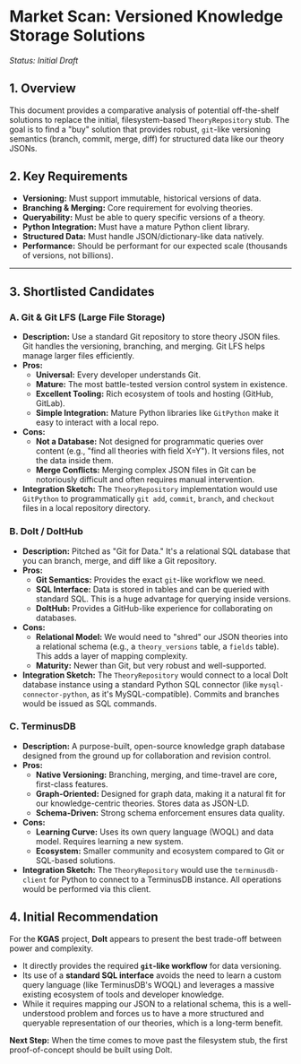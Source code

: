 # Market Scan: Versioned Knowledge Storage Solutions

*Status: Initial Draft*

## 1. Overview

This document provides a comparative analysis of potential off-the-shelf solutions to replace the initial, filesystem-based `TheoryRepository` stub. The goal is to find a "buy" solution that provides robust, `git`-like versioning semantics (branch, commit, merge, diff) for structured data like our theory JSONs.

## 2. Key Requirements

- **Versioning:** Must support immutable, historical versions of data.
- **Branching & Merging:** Core requirement for evolving theories.
- **Queryability:** Must be able to query specific versions of a theory.
- **Python Integration:** Must have a mature Python client library.
- **Structured Data:** Must handle JSON/dictionary-like data natively.
- **Performance:** Should be performant for our expected scale (thousands of versions, not billions).

---

## 3. Shortlisted Candidates

### A. Git & Git LFS (Large File Storage)

- **Description:** Use a standard Git repository to store theory JSON files. Git handles the versioning, branching, and merging. Git LFS helps manage larger files efficiently.
- **Pros:**
    - **Universal:** Every developer understands Git.
    - **Mature:** The most battle-tested version control system in existence.
    - **Excellent Tooling:** Rich ecosystem of tools and hosting (GitHub, GitLab).
    - **Simple Integration:** Mature Python libraries like `GitPython` make it easy to interact with a local repo.
- **Cons:**
    - **Not a Database:** Not designed for programmatic queries over content (e.g., "find all theories with field X=Y"). It versions files, not the data inside them.
    - **Merge Conflicts:** Merging complex JSON files in Git can be notoriously difficult and often requires manual intervention.
- **Integration Sketch:** The `TheoryRepository` implementation would use `GitPython` to programmatically `git add`, `commit`, `branch`, and `checkout` files in a local repository directory.

### B. Dolt / DoltHub

- **Description:** Pitched as "Git for Data." It's a relational SQL database that you can branch, merge, and diff like a Git repository.
- **Pros:**
    - **Git Semantics:** Provides the exact `git`-like workflow we need.
    - **SQL Interface:** Data is stored in tables and can be queried with standard SQL. This is a huge advantage for querying inside versions.
    - **DoltHub:** Provides a GitHub-like experience for collaborating on databases.
- **Cons:**
    - **Relational Model:** We would need to "shred" our JSON theories into a relational schema (e.g., a `theory_versions` table, a `fields` table). This adds a layer of mapping complexity.
    - **Maturity:** Newer than Git, but very robust and well-supported.
- **Integration Sketch:** The `TheoryRepository` would connect to a local Dolt database instance using a standard Python SQL connector (like `mysql-connector-python`, as it's MySQL-compatible). Commits and branches would be issued as SQL commands.

### C. TerminusDB

- **Description:** A purpose-built, open-source knowledge graph database designed from the ground up for collaboration and revision control.
- **Pros:**
    - **Native Versioning:** Branching, merging, and time-travel are core, first-class features.
    - **Graph-Oriented:** Designed for graph data, making it a natural fit for our knowledge-centric theories. Stores data as JSON-LD.
    - **Schema-Driven:** Strong schema enforcement ensures data quality.
- **Cons:**
    - **Learning Curve:** Uses its own query language (WOQL) and data model. Requires learning a new system.
    - **Ecosystem:** Smaller community and ecosystem compared to Git or SQL-based solutions.
- **Integration Sketch:** The `TheoryRepository` would use the `terminusdb-client` for Python to connect to a TerminusDB instance. All operations would be performed via this client.

## 4. Initial Recommendation

For the **KGAS** project, **Dolt** appears to present the best trade-off between power and complexity.

- It directly provides the required **`git`-like workflow** for data versioning.
- Its use of a **standard SQL interface** avoids the need to learn a custom query language (like TerminusDB's WOQL) and leverages a massive existing ecosystem of tools and developer knowledge.
- While it requires mapping our JSON to a relational schema, this is a well-understood problem and forces us to have a more structured and queryable representation of our theories, which is a long-term benefit.

**Next Step:** When the time comes to move past the filesystem stub, the first proof-of-concept should be built using Dolt. 